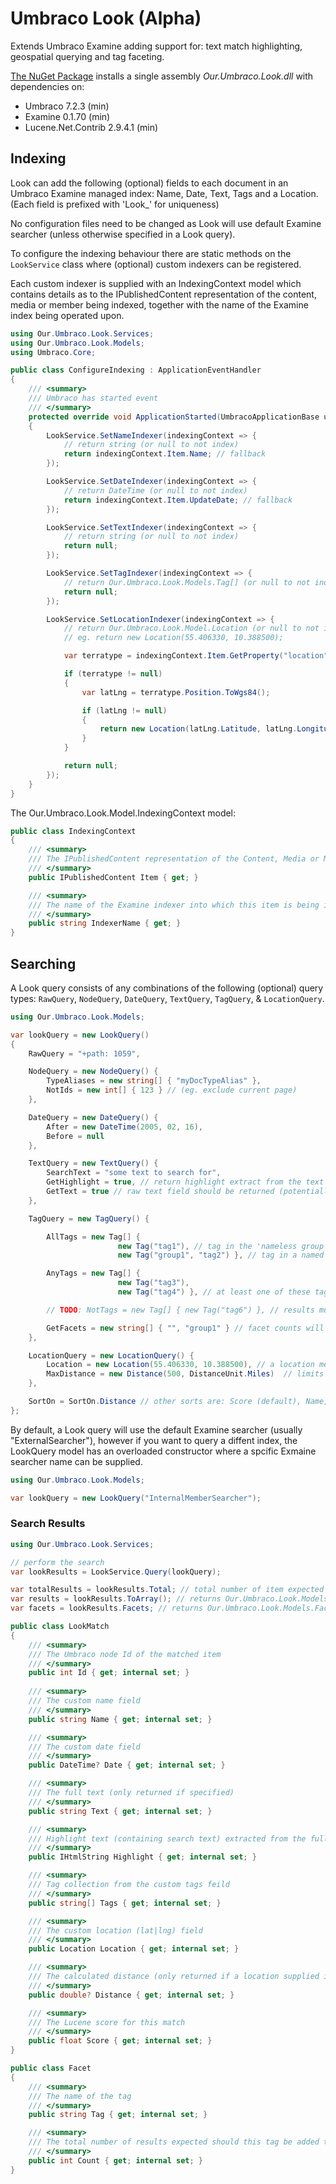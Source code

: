 # Umbraco Look (Alpha)
Extends Umbraco Examine adding support for: text match highlighting, geospatial querying and tag faceting.

[The NuGet Package](https://www.nuget.org/packages/Our.Umbraco.Look) installs a single assembly _Our.Umbraco.Look.dll_ with dependencies on: 

  * Umbraco 7.2.3 (min)
  * Examine 0.1.70 (min)
  * Lucene.Net.Contrib 2.9.4.1 (min)

## Indexing

Look can add the following (optional) fields to each document in an Umbraco Examine managed index: Name, Date, Text, Tags and a Location. (Each field is prefixed with 'Look_' for uniqueness)
  
No configuration files need to be changed as Look will use default Examine searcher (unless otherwise specified in a Look query).

To configure the indexing behaviour there are static methods on the `LookService` class where (optional) custom indexers can be registered.

Each custom indexer is supplied with an IndexingContext model which contains details as to the IPublishedContent representation of the content, media or member being indexed, together with the name of the Examine index being operated upon.

```csharp
using Our.Umbraco.Look.Services;
using Our.Umbraco.Look.Models;
using Umbraco.Core;

public class ConfigureIndexing : ApplicationEventHandler
{	
	/// <summary>
	/// Umbraco has started event
	/// </summary>
	protected override void ApplicationStarted(UmbracoApplicationBase umbracoApplication, ApplicationContext applicationContext)
	{
		LookService.SetNameIndexer(indexingContext => {			
			// return string (or null to not index)
			return indexingContext.Item.Name; // fallback
		});

		LookService.SetDateIndexer(indexingContext => {
			// return DateTime (or null to not index)
			return indexingContext.Item.UpdateDate; // fallback
		});

		LookService.SetTextIndexer(indexingContext => {		
			// return string (or null to not index)
			return null;
		});

		LookService.SetTagIndexer(indexingContext => {
			// return Our.Umbraco.Look.Models.Tag[] (or null to not index)
			return null;
		});

		LookService.SetLocationIndexer(indexingContext => {
			// return Our.Umbraco.Look.Model.Location (or null to not index)
			// eg. return new Location(55.406330, 10.388500);		

			var terratype = indexingContext.Item.GetProperty("location").Value as Terratype.Models.Model;

			if (terratype != null)
			{
				var latLng = terratype.Position.ToWgs84();

				if (latLng != null)
				{
					return new Location(latLng.Latitude, latLng.Longitude);
				}
			}

			return null;			
		});
	}
}

```

The Our.Umbraco.Look.Model.IndexingContext model:

```csharp
public class IndexingContext
{
    /// <summary>
    /// The IPublishedContent representation of the Content, Media or Member being indexed
    /// </summary>
    public IPublishedContent Item { get; }

    /// <summary>
    /// The name of the Examine indexer into which this item is being indexed
    /// </summary>
    public string IndexerName { get; }
}

```

## Searching

A Look query consists of any combinations of the following (optional) query types: `RawQuery`, `NodeQuery`, `DateQuery`, `TextQuery`, `TagQuery`, & `LocationQuery`.

```csharp
using Our.Umbraco.Look.Models;  

var lookQuery = new LookQuery()
{
	RawQuery = "+path: 1059",

	NodeQuery = new NodeQuery() {
		TypeAliases = new string[] { "myDocTypeAlias" },
		NotIds = new int[] { 123 } // (eg. exclude current page)
	},

	DateQuery = new DateQuery() {
		After = new DateTime(2005, 02, 16),
		Before = null
	},

	TextQuery = new TextQuery() {
		SearchText = "some text to search for",
		GetHighlight = true, // return highlight extract from the text field containing the search text
		GetText = true // raw text field should be returned (potentially a large document)
	},

	TagQuery = new TagQuery() {

		AllTags = new Tag[] { 
						new Tag("tag1"), // tag in the 'nameless group'
						new Tag("group1", "tag2") }, // tag in a named group

		AnyTags = new Tag[] { 
						new Tag("tag3"), 
						new Tag("tag4") }, // at least one of these tags (in name-less group) is required

		// TODO: NotTags = new Tag[] { new Tag("tag6") }, // results must not have any of these tags (any tags here that are also in either AllTags or AnyTags, will cause an empty result)

		GetFacets = new string[] { "", "group1" } // facet counts will be returned for tags in the 'name-less' group and group1
	},

	LocationQuery = new LocationQuery() {
		Location = new Location(55.406330, 10.388500), // a location means distance results can be set
		MaxDistance = new Distance(500, DistanceUnit.Miles)  // limits the results to within this distance
	},

	SortOn = SortOn.Distance // other sorts are: Score (default), Name, DateAscending, DateDescending
};

```

By default, a Look query will use the default Examine searcher (usually "ExternalSearcher"), however if you want to query a diffent index, the LookQuery model has an
overloaded constructor where a spcific Exmaine searcher name can be supplied.

```csharp
using Our.Umbraco.Look.Models;  

var lookQuery = new LookQuery("InternalMemberSearcher");

```

### Search Results

```csharp
using Our.Umbraco.Look.Services;

// perform the search
var lookResults = LookService.Query(lookQuery);

var totalResults = lookResults.Total; // total number of item expected in the lookResults enumerable
var results = lookResults.ToArray(); // returns Our.Umbraco.Look.Models.LookMatch[]
var facets = lookResults.Facets; // returns Our.Umbraco.Look.Models.Facet[]

public class LookMatch
{
	/// <summary>
	/// The Umbraco node Id of the matched item
	/// </summary>
	public int Id { get; internal set; }
	
	/// <summary>
	/// The custom name field
	/// </summary>
	public string Name { get; internal set; }

	/// <summary>
	/// The custom date field
	/// </summary>
	public DateTime? Date { get; internal set; }

	/// <summary>
	/// The full text (only returned if specified)
	/// </summary>
	public string Text { get; internal set; }

	/// <summary>
	/// Highlight text (containing search text) extracted from the full text
	/// </summary>
	public IHtmlString Highlight { get; internal set; }

	/// <summary>
	/// Tag collection from the custom tags feild
	/// </summary>
	public string[] Tags { get; internal set; }

	/// <summary>
	/// The custom location (lat|lng) field
	/// </summary>
	public Location Location { get; internal set; }

	/// <summary>
	/// The calculated distance (only returned if a location supplied in query)
	/// </summary>
	public double? Distance { get; internal set; }

	/// <summary>
	/// The Lucene score for this match
	/// </summary>
	public float Score { get; internal set; }
}

public class Facet
{
	/// <summary>
	/// The name of the tag
	/// </summary>
	public string Tag { get; internal set; }

	/// <summary>
	/// The total number of results expected should this tag be added to TagQuery.AllTags on the current query
	/// </summary>
	public int Count { get; internal set; }
}

```